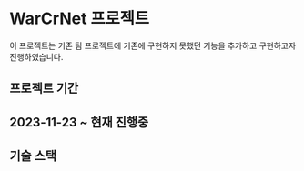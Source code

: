 <h1 aligh="center">WarCrNet 프로젝트</h1>

이 프로젝트는 기존 팀 프로젝트에 기존에 구현하지 못했던 기능을 추가하고 구현하고자 진행하였습니다.

## 프로젝트 기간
2023-11-23 ~ 현재 진행중
---

## 기술 스택




